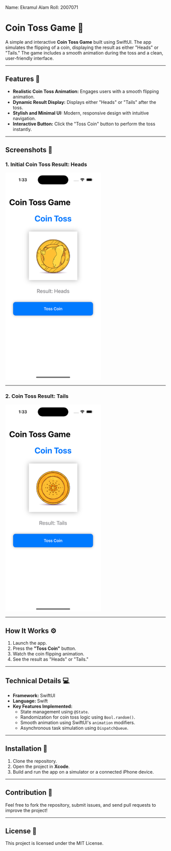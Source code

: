 Name: Ekramul Alam
Roll: 2007071

# Coin Toss Game 🎲

A simple and interactive **Coin Toss Game** built using SwiftUI. The app simulates the flipping of a coin, displaying the result as either "Heads" or "Tails." The game includes a smooth animation during the toss and a clean, user-friendly interface.

---

## Features 🌟
- **Realistic Coin Toss Animation:** Engages users with a smooth flipping animation.
- **Dynamic Result Display:** Displays either "Heads" or "Tails" after the toss.
- **Stylish and Minimal UI:** Modern, responsive design with intuitive navigation.
- **Interactive Button:** Click the "Toss Coin" button to perform the toss instantly.

---

## Screenshots 📸

### 1. Initial Coin Toss Result: Heads
<img src="screenshot/Simulator Screenshot - iPhone 14 Pro - 2024-11-21 at 01.33.15.png" alt="Heads Screenshot" width="300">

---

### 2. Coin Toss Result: Tails
<img src="screenshot/Simulator Screenshot - iPhone 14 Pro - 2024-11-21 at 01.33.08.png" alt="Tails Screenshot" width="300">

---

## How It Works ⚙️
1. Launch the app.
2. Press the **"Toss Coin"** button.
3. Watch the coin flipping animation.
4. See the result as "Heads" or "Tails."

---

## Technical Details 💻
- **Framework:** SwiftUI
- **Language:** Swift
- **Key Features Implemented:**
  - State management using `@State`.
  - Randomization for coin toss logic using `Bool.random()`.
  - Smooth animation using SwiftUI's `animation` modifiers.
  - Asynchronous task simulation using `DispatchQueue`.

---

## Installation 🚀
1. Clone the repository.
2. Open the project in **Xcode**.
3. Build and run the app on a simulator or a connected iPhone device.

---

## Contribution 🤝
Feel free to fork the repository, submit issues, and send pull requests to improve the project!

---

## License 📜
This project is licensed under the MIT License.

